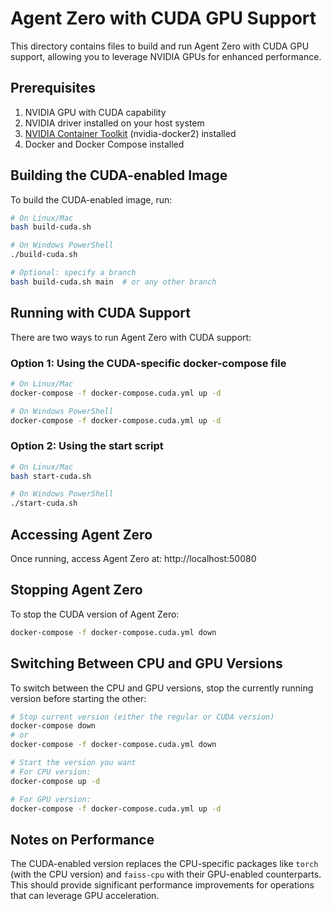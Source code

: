 # Agent Zero with CUDA GPU Support

This directory contains files to build and run Agent Zero with CUDA GPU support, allowing you to leverage NVIDIA GPUs for enhanced performance.

## Prerequisites

1. NVIDIA GPU with CUDA capability
2. NVIDIA driver installed on your host system
3. [NVIDIA Container Toolkit](https://docs.nvidia.com/datacenter/cloud-native/container-toolkit/install-guide.html) (nvidia-docker2) installed
4. Docker and Docker Compose installed

## Building the CUDA-enabled Image

To build the CUDA-enabled image, run:

```bash
# On Linux/Mac
bash build-cuda.sh

# On Windows PowerShell
./build-cuda.sh

# Optional: specify a branch
bash build-cuda.sh main  # or any other branch
```

## Running with CUDA Support

There are two ways to run Agent Zero with CUDA support:

### Option 1: Using the CUDA-specific docker-compose file

```bash
# On Linux/Mac
docker-compose -f docker-compose.cuda.yml up -d

# On Windows PowerShell
docker-compose -f docker-compose.cuda.yml up -d
```

### Option 2: Using the start script

```bash
# On Linux/Mac
bash start-cuda.sh

# On Windows PowerShell
./start-cuda.sh
```

## Accessing Agent Zero

Once running, access Agent Zero at: http://localhost:50080

## Stopping Agent Zero

To stop the CUDA version of Agent Zero:

```bash
docker-compose -f docker-compose.cuda.yml down
```

## Switching Between CPU and GPU Versions

To switch between the CPU and GPU versions, stop the currently running version before starting the other:

```bash
# Stop current version (either the regular or CUDA version)
docker-compose down
# or 
docker-compose -f docker-compose.cuda.yml down

# Start the version you want
# For CPU version:
docker-compose up -d

# For GPU version:
docker-compose -f docker-compose.cuda.yml up -d
```

## Notes on Performance

The CUDA-enabled version replaces the CPU-specific packages like `torch` (with the CPU version) and `faiss-cpu` with their GPU-enabled counterparts. This should provide significant performance improvements for operations that can leverage GPU acceleration. 
